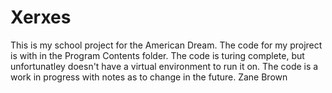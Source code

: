 # Xerxes
This is my school project for the American Dream.
The code for my projrect is with in the Program Contents folder.
The code is turing complete, but unfortunatley doesn't have a virtual environment to run it on.
The code is a work in progress with notes as to change in the future.
Zane Brown
